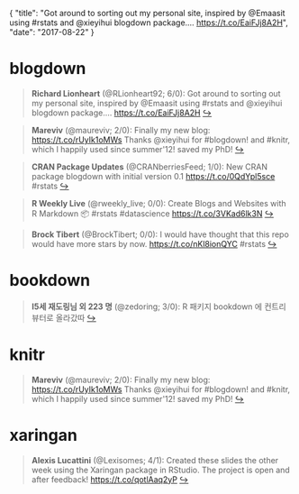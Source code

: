 {
  "title": "Got around to sorting out my personal site, inspired by @Emaasit using #rstats and @xieyihui blogdown package.… https://t.co/EaiFJj8A2H",
  "date": "2017-08-22"
}

# blogdown

> **Richard Lionheart** (@RLionheart92; 6/0): Got around to sorting out my personal site, inspired by @Emaasit  using #rstats and @xieyihui blogdown package.… https://t.co/EaiFJj8A2H  [&#8618;](https://twitter.com/xieyihui/status/900066345676664835)

<!-- -->


> **Mareviv** (@maureviv; 2/0): Finally my new blog: https://t.co/rUyIk1oMWs Thanks @xieyihui for #blogdown! and #knitr, which I happily used since summer'12! saved my PhD!  [&#8618;](https://twitter.com/xieyihui/status/900107147379449860)

<!-- -->


> **CRAN Package Updates** (@CRANberriesFeed; 1/0): New CRAN package blogdown with initial version 0.1 https://t.co/0QdYpl5sce #rstats  [&#8618;](https://twitter.com/xieyihui/status/900055542223253505)

<!-- -->


> **R Weekly Live** (@rweekly_live; 0/0): Create Blogs and Websites with R Markdown 📦 #rstats #datascience https://t.co/3VKad6lk3N  [&#8618;](https://twitter.com/xieyihui/status/900072357200625665)

<!-- -->


> **Brock Tibert** (@BrockTibert; 0/0): I would have thought that this repo would have more stars by now.  https://t.co/nKl8ionQYC  #rstats  [&#8618;](https://twitter.com/xieyihui/status/900008394840584192)

<!-- -->


# bookdown

> **I5세 재도링님 외 223 명** (@zedoring; 3/0): R 패키지 bookdown 에 컨트리뷰터로 올라갔따  [&#8618;](https://twitter.com/xieyihui/status/899916704163278849)

<!-- -->


# knitr

> **Mareviv** (@maureviv; 2/0): Finally my new blog: https://t.co/rUyIk1oMWs Thanks @xieyihui for #blogdown! and #knitr, which I happily used since summer'12! saved my PhD!  [&#8618;](https://twitter.com/xieyihui/status/900107147379449860)

<!-- -->


# xaringan

> **Alexis Lucattini** (@Lexisomes; 4/1): Created these slides the other week using the Xaringan package in RStudio. The project is open and after feedback!
https://t.co/qotlAaq2yP  [&#8618;](https://twitter.com/xieyihui/status/899785042624266240)

<!-- -->


